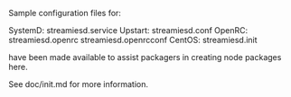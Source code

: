 Sample configuration files for:

SystemD: streamiesd.service
Upstart: streamiesd.conf
OpenRC:  streamiesd.openrc
         streamiesd.openrcconf
CentOS:  streamiesd.init

have been made available to assist packagers in creating node packages here.

See doc/init.md for more information.
